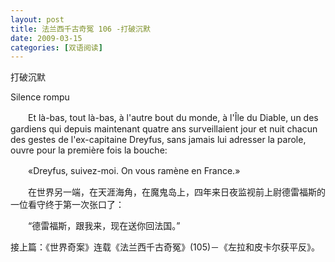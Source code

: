 ```yaml
---
layout: post
title: 法兰西千古奇冤 106 -打破沉默
date: 2009-03-15
categories: [双语阅读]  
---
```


打破沉默

Silence rompu

　　Et là-bas, tout là-bas, à l'autre bout du monde, à l'Île du Diable, un des gardiens qui depuis maintenant quatre ans surveillaient jour et nuit chacun des gestes de l'ex-capitaine Dreyfus, sans jamais lui adresser la parole, ouvre pour la première fois la bouche:

　　«Dreyfus, suivez-moi. On vous ramène en France.»



　　在世界另一端，在天涯海角，在魔鬼岛上，四年来日夜监视前上尉德雷福斯的一位看守终于第一次张口了：

　　“德雷福斯，跟我来，现在送你回法国。”



接上篇：《世界奇案》连载《法兰西千古奇冤》(105)－《左拉和皮卡尔获平反》。

